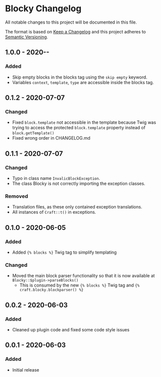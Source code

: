 # Blocky Changelog

All notable changes to this project will be documented in this file.

The format is based on [Keep a Changelog](http://keepachangelog.com/) and this project adheres to [Semantic Versioning](http://semver.org/).

## 1.0.0 - 2020-__-__
### Added
- Skip empty blocks in the blocks tag using the `skip empty` keyword.
- Variables `context`, `template`, `type` are accessible inside the blocks tag.

## 0.1.2 - 2020-07-07
### Changed
- Fixed `block.template` not accessible in the template because Twig was trying to access the protected `block.template` property instead of `block.getTemplate()`
- Fixed wrong order in CHANGELOG.md

## 0.1.1 - 2020-07-07
### Changed
- Typo in class name `InvalicBlockException`.
- The class Blocky is not correctly importing the exception classes.

### Removed
- Translation files, as these only contained exception translations.
- All instances of `Craft::t()` in exceptions.

## 0.1.0 - 2020-06-05
### Added
- Added `{% blocks %}` Twig tag to simplify templating

### Changed
- Moved the main block parser functionality so that it is now available at `Blocky::$plugin->parseBlocks()`
  - This is consumed by the new `{% blocks %}` Twig tag and `{% craft.blocky.blockparser() %}`

## 0.0.2 - 2020-06-03
### Added
- Cleaned up plugin code and fixed some code style issues

## 0.0.1 - 2020-06-03
### Added
- Initial release
